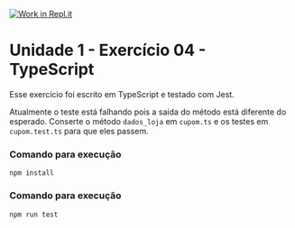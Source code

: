 [![Work in Repl.it](https://classroom.github.com/assets/work-in-replit-14baed9a392b3a25080506f3b7b6d57f295ec2978f6f33ec97e36a161684cbe9.svg)](https://classroom.github.com/online_ide?assignment_repo_id=3188609&assignment_repo_type=AssignmentRepo)

# Unidade 1 - Exercício 04 - TypeScript

Esse exercício foi escrito em TypeScript e testado com Jest.

Atualmente o teste está falhando pois a saída do método está diferente do esperado.
Conserte o método `dados_loja` em `cupom.ts` e os testes em `cupom.test.ts` para que eles passem.

### Comando para execução

`npm install`

### Comando para execução

`npm run test`
